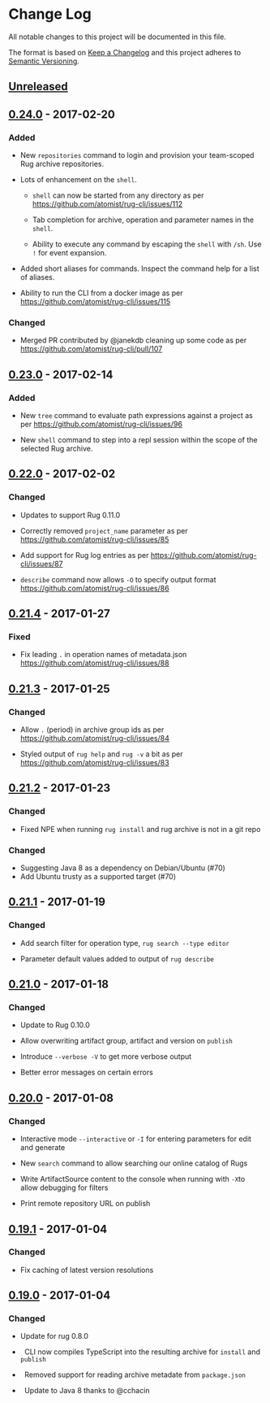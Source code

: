 # Change Log

All notable changes to this project will be documented in this file.

The format is based on [Keep a Changelog](http://keepachangelog.com/)
and this project adheres to [Semantic Versioning](http://semver.org/).

## [Unreleased]

[Unreleased]: https://github.com/atomist/rug-cli/compare/0.24.0...HEAD

## [0.24.0] - 2017-02-20

[0.24.0]: https://github.com/atomist/rug-cli/compare/0.23.0...0.24.0

### Added

-   New `repositories` command to login and provision your team-scoped
	Rug archive repositories.

-   Lots of enhancement on the `shell`.

	-	`shell` can now be started from any directory as per https://github.com/atomist/rug-cli/issues/112

	- 	Tab completion for archive, operation and parameter names in the `shell`.

	- 	Ability to execute any command by escaping the `shell` with `/sh`. Use `!` for
		event expansion.

-	Added short aliases for commands. Inspect the command help for a list
	of aliases.
	
- 	Ability to run the CLI from a docker image as per 
	https://github.com/atomist/rug-cli/issues/115

### Changed

- 	Merged PR contributed by @janekdb cleaning up some code as per
	https://github.com/atomist/rug-cli/pull/107	 	

## [0.23.0] - 2017-02-14

[0.23.0]: https://github.com/atomist/rug-cli/compare/0.22.0...0.23.0

### Added

-   New `tree` command to evaluate path expressions against a project as per
 	https://github.com/atomist/rug-cli/issues/96

-   New `shell` command to step into a repl session within the scope of the
    selected Rug archive. 	

## [0.22.0] - 2017-02-02

[0.22.0]: https://github.com/atomist/rug-cli/compare/0.21.4...0.22.0

### Changed

-   Updates to support Rug 0.11.0

-   Correctly removed `project_name` parameter as per
	https://github.com/atomist/rug-cli/issues/85

-   Add support for Rug log entries as per
	https://github.com/atomist/rug-cli/issues/87

-   `describe` command now allows `-O` to specify output format
	https://github.com/atomist/rug-cli/issues/86

## [0.21.4] - 2017-01-27

[0.21.4]: https://github.com/atomist/rug-cli/compare/0.21.3...0.21.4

### Fixed

-   Fix leading `.` in operation names of metadata.json
    https://github.com/atomist/rug-cli/issues/88

## [0.21.3] - 2017-01-25

[0.21.3]: https://github.com/atomist/rug-cli/compare/0.21.2...0.21.3

### Changed

-   Allow `.` (period) in archive group ids as per
    https://github.com/atomist/rug-cli/issues/84

-   Styled output of `rug help` and `rug -v` a bit as per
    https://github.com/atomist/rug-cli/issues/83

## [0.21.2] - 2017-01-23

[0.21.2]: https://github.com/atomist/rug-cli/compare/0.21.1...0.21.2

### Changed

-   Fixed NPE when running `rug install` and rug archive is not in a git repo

### Changed

-   Suggesting Java 8 as a dependency on Debian/Ubuntu (#70)
-   Add Ubuntu trusty as a supported target (#70)

## [0.21.1] - 2017-01-19

[0.21.1]: https://github.com/atomist/rug-cli/compare/0.21.0...0.21.1

### Changed

-   Add search filter for operation type, `rug search --type editor`

-   Parameter default values added to output of `rug describe`

## [0.21.0] - 2017-01-18

[0.21.0]: https://github.com/atomist/rug-cli/compare/0.20.0...0.21.0

### Changed

-   Update to Rug 0.10.0

-   Allow overwriting artifact group, artifact and version on `publish`

-   Introduce `--verbose -V` to get more verbose output

-   Better error messages on certain errors

## [0.20.0] - 2017-01-08

[0.20.0]: https://github.com/atomist/rug-cli/compare/0.19.1...0.20.0

### Changed

-   Interactive mode `--interactive` or `-I` for entering parameters for edit and generate

-   New `search` command to allow searching our online catalog of Rugs

-   Write ArtifactSource content to the console when running with `-X`to allow debugging for filters

-   Print remote repository URL on publish

## [0.19.1] - 2017-01-04

[0.19.1]: https://github.com/atomist/rug-cli/compare/0.19.0...0.19.1

### Changed

-   Fix caching of latest version resolutions

## [0.19.0] - 2017-01-04

[0.19.0]: https://github.com/atomist/rug-cli/compare/0.18.1...0.19.0

### Changed

-   Update for rug 0.8.0

-   CLI now compiles TypeScript into the resulting archive for `install` and `publish`

-   Removed support for reading archive metadate from `package.json`

-   Update to Java 8 thanks to @cchacin

